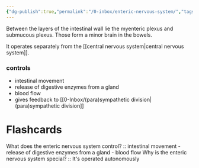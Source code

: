 ```yaml
---
{"dg-publish":true,"permalink":"/0-inbox/enteric-nervous-system/","tags":["uni/fmb/ans"]}
---
```


Between the layers of the intestinal wall lie the myenteric plexus  and submucous plexus. Those form a minor brain in the bowels. 

It operates separately from the [[central nervous system\|central nervous system]].

### controls
- intestinal movement
- release of digestive enzymes from a gland
- blood flow
- gives feedback to [[0-Inbox/(para)sympathetic division\|(para)sympathetic division]]


# Flashcards
What does the enteric nervous system control? :: intestinal movement - release of digestive enzymes from a gland - blood flow
Why is the enteric nervous system special? :: It's operated autonomously